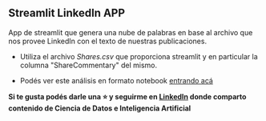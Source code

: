 ## Streamlit LinkedIn APP 
App de streamlit que genera una nube de palabras en base al archivo que nos provee LinkedIn con el texto de nuestras publicaciones.

* Utiliza el archivo *Shares.csv* que proporciona streamlit y en particular la columna "ShareCommentary" del mismo.

* Podés ver este análisis en formato notebook [entrando acá](https://gist.github.com/GEJ1/68a7525f6e38a074f1474db3e0f894d6)

**Si te gusta podés darle una ⭐ y seguirme en [LinkedIn](https://www.linkedin.com/in/gustavo-juantorena/) donde comparto contenido de Ciencia de Datos e Inteligencia Artificial**
